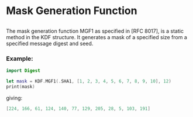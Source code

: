 # Mask Generation Function

## 

The mask generation function MGF1 as specified in [RFC 8017], is a static method in the KDF structure.
It generates a mask of a specified size from a specified message digest and seed.

### Example:

```swift
import Digest

let mask = KDF.MGF1(.SHA1, [1, 2, 3, 4, 5, 6, 7, 8, 9, 10], 12)
print(mask)
```
giving:
```swift
[224, 166, 61, 124, 140, 77, 129, 205, 28, 5, 103, 191]
```
